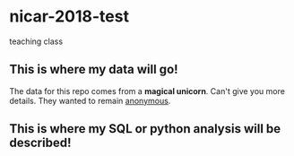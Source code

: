 # nicar-2018-test
teaching class


## This is where my data will go!

The data for this repo comes from a **magical unicorn**. Can't give you more details. They wanted to remain [anonymous](http://github.com/taggartk). 


## This is where my SQL or python analysis will be described!
